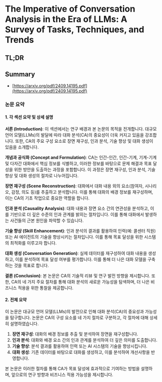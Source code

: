 # The Imperative of Conversation Analysis in the Era of LLMs: A Survey of Tasks, Techniques, and Trends
## TL;DR
## Summary
- [https://arxiv.org/pdf/2409.14195.pdf](https://arxiv.org/pdf/2409.14195.pdf)

### 논문 요약

#### 1. 각 섹션 요약 및 상세 설명

**서론 (Introduction)**:
이 섹션에서는 연구 배경과 본 논문의 목적을 전개합니다. 대규모 언어 모델(LLMs)의 발달에 따라 대화 분석(CA)의 중요성이 더욱 커지고 있음을 강조합니다. 또한, CA의 주요 구성 요소로 장면 재구성, 인과 분석, 기술 향상 및 대화 생성이 있음을 소개합니다.

**개념과 공식화 (Concept and Formulation)**:
CA는 인간-인간, 인간-기계, 기계-기계 및 다자간 대화에서 핵심 정보를 식별하고, 이러한 정보를 바탕으로 문제 해결과 목표 달성을 위한 방안을 도출하는 과정을 포함합니다. 이 과정은 장면 재구성, 인과 분석, 기술 향상 및 대화 생성의 절차로 나누어집니다.

**장면 재구성 (Scene Reconstruction)**:
대화에서 대화 내용 외의 요소(참여자, 시나리오, 감정, 의도 등)를 추출하고 분석합니다. 이를 통해 대화의 배경 정보를 재구성하며, 이는 CA의 기초 작업으로 중요한 역할을 합니다.

**인과 분석 (Causality Analysis)**:
대화 내용과 장면 요소 간의 연관성을 분석하고, 이를 기반으로 더 깊은 수준의 인과 관계를 밝히는 절차입니다. 이를 통해 대화에서 발생하는 사건들의 근본 원인을 파악할 수 있습니다.

**기술 향상 (Skill Enhancement)**:
인과 분석의 결과를 활용하여 인력(예: 콜센터 직원) 또는 AI 에이전트의 기술을 향상시키는 절차입니다. 이를 통해 목표 달성을 위한 시스템의 최적화를 이루고자 합니다.

**대화 생성 (Conversation Generation)**:
실제 데이터를 재구성하여 대화 내용을 생성하고, 이를 분석하여 목표 달성 여부를 평가합니다. 이를 통해 더 나은 대화 모델을 구축하는 것을 목표로 합니다.

**결론 (Conclusion)**:
본 논문은 CA의 기술적 리뷰 및 연구 발전 방향을 제시합니다. 또한, CA의 네 가지 주요 절차를 통해 대화 분석의 새로운 가능성을 탐색하며, 더 나은 비즈니스 적용을 위한 통찰을 제공합니다.

#### 2. 전체 요약

이 논문은 대규모 언어 모델(LLMs)의 발전으로 인해 대화 분석(CA)의 중요성과 가능성을 탐구합니다. 논문은 CA의 구성 요소를 네 가지 절차로 구분하고, 각 절차에 대해 상세히 설명하였습니다.

1. **장면 재구성**: 대화의 배경 정보를 추출 및 분석하여 장면을 재구성합니다.
2. **인과 분석**: 대화와 배경 요소 간의 인과 관계를 분석하여 더 깊은 의미를 도출합니다.
3. **기술 향상**: 분석 결과를 활용하여 인력 또는 AI 시스템의 기술을 향상시킵니다.
4. **대화 생성**: 기존 데이터를 바탕으로 대화를 생성하고, 이를 분석하여 개선사항을 반영합니다.

본 논문은 이러한 절차를 통해 CA가 목표 달성에 효과적으로 기여하는 방법을 설명하며, 앞으로의 연구 방향과 비즈니스 적용 가능성을 제시합니다.